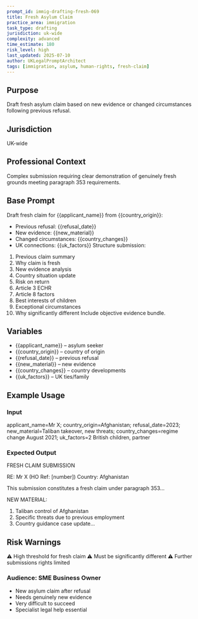 ```yaml
---
prompt_id: immig-drafting-fresh-069
title: Fresh Asylum Claim
practice_area: immigration
task_type: drafting
jurisdiction: uk-wide
complexity: advanced
time_estimate: 180
risk_level: high
last_updated: 2025-07-10
author: UKLegalPromptArchitect
tags: [immigration, asylum, human-rights, fresh-claim]
---
```


## Purpose
Draft fresh asylum claim based on new evidence or changed circumstances following previous refusal.

## Jurisdiction
UK-wide

## Professional Context
Complex submission requiring clear demonstration of genuinely fresh grounds meeting paragraph 353 requirements.

## Base Prompt
Draft fresh claim for \{\{applicant_name\}\} from \{\{country_origin\}\}:
- Previous refusal: \{\{refusal_date\}\}
- New evidence: \{\{new_material\}\}
- Changed circumstances: \{\{country_changes\}\}
- UK connections: \{\{uk_factors\}\}
Structure submission:
1. Previous claim summary
2. Why claim is fresh
3. New evidence analysis
4. Country situation update
5. Risk on return
6. Article 3 ECHR
7. Article 8 factors
8. Best interests of children
9. Exceptional circumstances
10. Why significantly different
Include objective evidence bundle.

## Variables
- \{\{applicant_name\}\} – asylum seeker
- \{\{country_origin\}\} – country of origin
- \{\{refusal_date\}\} – previous refusal
- \{\{new_material\}\} – new evidence
- \{\{country_changes\}\} – country developments
- \{\{uk_factors\}\} – UK ties/family

## Example Usage
### Input
applicant_name=Mr X; country_origin=Afghanistan; refusal_date=2023; new_material=Taliban takeover, new threats; country_changes=regime change August 2021; uk_factors=2 British children, partner

### Expected Output
FRESH CLAIM SUBMISSION

RE: Mr X (HO Ref: [number])
Country: Afghanistan

This submission constitutes a fresh claim under paragraph 353...

NEW MATERIAL:
1. Taliban control of Afghanistan
2. Specific threats due to previous employment
3. Country guidance case update...

## Risk Warnings
⚠️ High threshold for fresh claim
⚠️ Must be significantly different
⚠️ Further submissions rights limited

### Audience: SME Business Owner
- New asylum claim after refusal
- Needs genuinely new evidence
- Very difficult to succeed
- Specialist legal help essential
